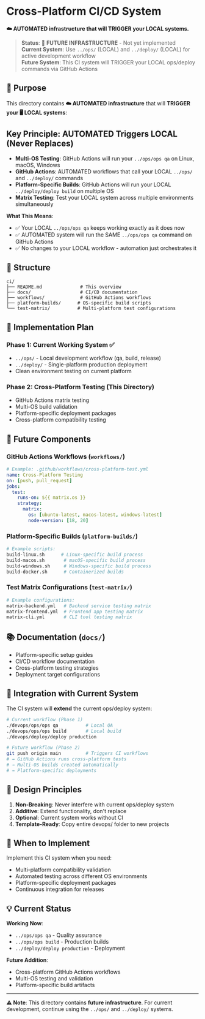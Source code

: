# Cross-Platform CI/CD System

**☁️ AUTOMATED infrastructure that will TRIGGER your LOCAL systems.**

> **Status**: 🚧 **FUTURE INFRASTRUCTURE** - Not yet implemented  
> **Current System**: Use `../ops/` (LOCAL) and `../deploy/` (LOCAL) for active development workflow  
> **Future System**: This CI system will TRIGGER your LOCAL ops/deploy commands via GitHub Actions

## 🎯 **Purpose**

This directory contains **☁️ AUTOMATED infrastructure** that will **TRIGGER your 🖥️ LOCAL systems**:

## **Key Principle**: AUTOMATED Triggers LOCAL (Never Replaces)

- **Multi-OS Testing**: GitHub Actions will run your `../ops/ops qa` on Linux, macOS, Windows
- **GitHub Actions**: AUTOMATED workflows that call your LOCAL `../ops/` and `../deploy/` commands  
- **Platform-Specific Builds**: GitHub Actions will run your LOCAL `../deploy/deploy build` on multiple OS
- **Matrix Testing**: Test your LOCAL system across multiple environments simultaneously

**What This Means**:
- ✅ Your LOCAL `../ops/ops qa` keeps working exactly as it does now
- ✅ AUTOMATED system will run the SAME `../ops/ops qa` command on GitHub Actions
- ✅ No changes to your LOCAL workflow - automation just orchestrates it

## 📁 **Structure**

```
ci/
├── README.md              # This overview  
├── docs/                  # CI/CD documentation
├── workflows/             # GitHub Actions workflows
├── platform-builds/      # OS-specific build scripts
└── test-matrix/          # Multi-platform test configurations
```

## 🚧 **Implementation Plan**

### **Phase 1**: Current Working System ✅
- `../ops/` - Local development workflow (qa, build, release)
- `../deploy/` - Single-platform production deployment
- Clean environment testing on current platform

### **Phase 2**: Cross-Platform Testing (This Directory)
- GitHub Actions matrix testing
- Multi-OS build validation  
- Platform-specific deployment packages
- Cross-platform compatibility testing

## 🔧 **Future Components**

### **GitHub Actions Workflows** (`workflows/`)
```yaml
# Example: .github/workflows/cross-platform-test.yml
name: Cross-Platform Testing
on: [push, pull_request]
jobs:
  test:
    runs-on: ${{ matrix.os }}
    strategy:
      matrix:
        os: [ubuntu-latest, macos-latest, windows-latest]
        node-version: [18, 20]
```

### **Platform-Specific Builds** (`platform-builds/`)
```bash
# Example scripts:
build-linux.sh      # Linux-specific build process
build-macos.sh       # macOS-specific build process  
build-windows.sh     # Windows-specific build process
build-docker.sh      # Containerized builds
```

### **Test Matrix Configurations** (`test-matrix/`)
```bash
# Example configurations:
matrix-backend.yml   # Backend service testing matrix
matrix-frontend.yml  # Frontend app testing matrix
matrix-cli.yml       # CLI tool testing matrix
```

## 📚 **Documentation** (`docs/`)
- Platform-specific setup guides
- CI/CD workflow documentation
- Cross-platform testing strategies
- Deployment target configurations

## 🔗 **Integration with Current System**

The CI system will **extend** the current ops/deploy system:

```bash
# Current workflow (Phase 1)
./devops/ops/ops qa          # Local QA
./devops/ops/ops build       # Local build
./devops/deploy/deploy production

# Future workflow (Phase 2) 
git push origin main         # Triggers CI workflows
# → GitHub Actions runs cross-platform tests
# → Multi-OS builds created automatically
# → Platform-specific deployments
```

## 🎨 **Design Principles**

1. **Non-Breaking**: Never interfere with current ops/deploy system
2. **Additive**: Extend functionality, don't replace
3. **Optional**: Current system works without CI
4. **Template-Ready**: Copy entire devops/ folder to new projects

## 🚀 **When to Implement**

Implement this CI system when you need:
- Multi-platform compatibility validation
- Automated testing across different OS environments  
- Platform-specific deployment packages
- Continuous integration for releases

## 💡 **Current Status**

**Working Now**: 
- `../ops/ops qa` - Quality assurance
- `../ops/ops build` - Production builds
- `../deploy/deploy production` - Deployment

**Future Addition**:
- Cross-platform GitHub Actions workflows
- Multi-OS testing and validation
- Platform-specific build artifacts

---

**⚠️ Note**: This directory contains **future infrastructure**. For current development, continue using the `../ops/` and `../deploy/` systems.